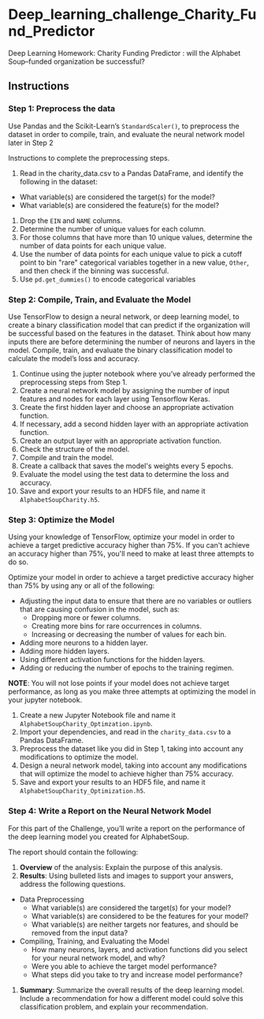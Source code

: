 # Deep_learning_challenge_Charity_Fund_Predictor
Deep Learning Homework: Charity Funding Predictor : will the Alphabet Soup–funded organization be successful?

## Instructions

### Step 1: Preprocess the data

Use Pandas and the Scikit-Learn’s `StandardScaler()`, to preprocess the dataset in order to compile, train, and evaluate the neural network model later in Step 2

Instructions to complete the preprocessing steps.

1. Read in the charity_data.csv to a Pandas DataFrame, and identify the following in the dataset:

- What variable(s) are considered the target(s) for the model?
- What variable(s) are considered the feature(s) for the model?

1. Drop the `EIN` and `NAME` columns.
2. Determine the number of unique values for each column.
3. For those columns that have more than 10 unique values, determine the number of data points for each unique value.
4. Use the number of data points for each unique value to pick a cutoff point to bin "rare" categorical variables together in a new value, `Other`, and then check if the binning was successful.
5. Use `pd.get_dummies()` to encode categorical variables

### Step 2: Compile, Train, and Evaluate the Model

Use TensorFlow to design a neural network, or deep learning model, to create a binary classification model that can predict if the organization will be successful based on the features in the dataset. Think about how many inputs there are before determining the number of neurons and layers in the model. Compile, train, and evaluate the binary classification model to calculate the model’s loss and accuracy.

1. Continue using the jupter notebook where you’ve already performed the preprocessing steps from Step 1.
2. Create a neural network model by assigning the number of input features and nodes for each layer using Tensorflow Keras.
3. Create the first hidden layer and choose an appropriate activation function.
4. If necessary, add a second hidden layer with an appropriate activation function.
5. Create an output layer with an appropriate activation function.
6. Check the structure of the model.
7. Compile and train the model.
8. Create a callback that saves the model's weights every 5 epochs.
9. Evaluate the model using the test data to determine the loss and accuracy.
10. Save and export your results to an HDF5 file, and name it `AlphabetSoupCharity.h5`.

### Step 3: Optimize the Model

Using your knowledge of TensorFlow, optimize your model in order to achieve a target predictive accuracy higher than 75%. If you can't achieve an accuracy higher than 75%, you'll need to make at least three attempts to do so.

Optimize your model in order to achieve a target predictive accuracy higher than 75% by using any or all of the following:

- Adjusting the input data to ensure that there are no variables or outliers that are causing confusion in the model, such as:
  - Dropping more or fewer columns.
  - Creating more bins for rare occurrences in columns.
  - Increasing or decreasing the number of values for each bin.
- Adding more neurons to a hidden layer.
- Adding more hidden layers.
- Using different activation functions for the hidden layers.
- Adding or reducing the number of epochs to the training regimen.

**NOTE**: You will not lose points if your model does not achieve target performance, as long as you make three attempts at optimizing the model in your jupyter notebook.

1. Create a new Jupyter Notebook file and name it `AlphabetSoupCharity_Optimzation.ipynb`.
2. Import your dependencies, and read in the `charity_data.csv` to a Pandas DataFrame.
3. Preprocess the dataset like you did in Step 1, taking into account any modifications to optimize the model.
4. Design a neural network model, taking into account any modifications that will optimize the model to achieve higher than 75% accuracy.
5. Save and export your results to an HDF5 file, and name it `AlphabetSoupCharity_Optimization.h5`.

### Step 4: Write a Report on the Neural Network Model

For this part of the Challenge, you’ll write a report on the performance of the deep learning model you created for AlphabetSoup.

The report should contain the following:

1. **Overview** of the analysis: Explain the purpose of this analysis.
2. **Results**: Using bulleted lists and images to support your answers, address the following questions.

- Data Preprocessing
  - What variable(s) are considered the target(s) for your model?
  - What variable(s) are considered to be the features for your model?
  - What variable(s) are neither targets nor features, and should be removed from the input data?
- Compiling, Training, and Evaluating the Model
  - How many neurons, layers, and activation functions did you select for your neural network model, and why?
  - Were you able to achieve the target model performance?
  - What steps did you take to try and increase model performance?

1. **Summary**: Summarize the overall results of the deep learning model. Include a recommendation for how a different model could solve this classification problem, and explain your recommendation.
